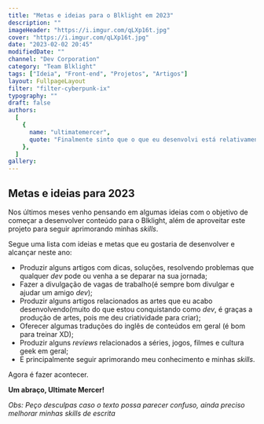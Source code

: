 ```yaml
---
title: "Metas e ideias para o Blklight em 2023"
description: ""
imageHeader: "https://i.imgur.com/qLXp16t.jpg"
cover: "https://i.imgur.com/qLXp16t.jpg"
date: "2023-02-02 20:45"
modifiedDate: ""
channel: "Dev Corporation"
category: "Team Blklight"
tags: ["Ideia", "Front-end", "Projetos", "Artigos"]
layout: FullpageLayout
filter: "filter-cyberpunk-ix"
typography: ""
draft: false
authors:
  [
    {
      name: "ultimatemercer",
      quote: "Finalmente sinto que o que eu desenvolvi está relativamente OK, mas agora é seguir aprimorando e evoluindo mais essa ideia!",
    },
  ]
gallery:
---
```


## Metas e ideias para 2023

Nos últimos meses venho pensando em algumas ideias com o objetivo de começar a desenvolver conteúdo para o Blklight, além de aproveitar este projeto para seguir aprimorando minhas _skills_.

Segue uma lista com ideias e metas que eu gostaria de desenvolver e alcançar neste ano:

- Produzir alguns artigos com dicas, soluções, resolvendo problemas que qualquer _dev_ pode ou venha a se deparar na sua jornada;
- Fazer a divulgação de vagas de trabalho(é sempre bom divulgar e ajudar um amigo _dev_);
- Produzir alguns artigos relacionados as artes que eu acabo desenvolvendo(muito do que estou conquistando como _dev_, é graças a produção de artes, pois me deu criatividade para criar);
- Oferecer algumas traduções do inglês de conteúdos em geral (é bom para treinar XD);
- Produzir alguns _reviews_ relacionados a séries, jogos, filmes e cultura geek em geral;
- E principalmente seguir aprimorando meu conhecimento e minhas _skills_.

Agora é fazer acontecer.

**Um abraço, Ultimate Mercer!**

_Obs: Peço desculpas caso o texto possa parecer confuso, ainda preciso melhorar minhas skills de escrita_
